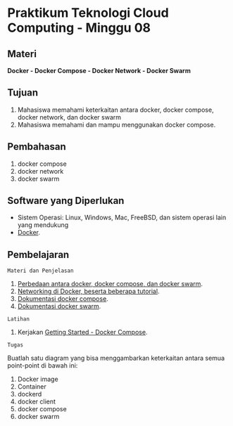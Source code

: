 # Praktikum Teknologi Cloud Computing - Minggu 08 

## Materi

**Docker - Docker Compose - Docker Network - Docker Swarm**

## Tujuan

1.  Mahasiswa memahami keterkaitan antara docker, docker compose, docker network, dan docker swarm
2.  Mahasiswa memahami dan mampu menggunakan docker compose.

## Pembahasan

1.  docker compose
2.  docker network
3.  docker swarm

## Software yang Diperlukan

* Sistem Operasi: Linux, Windows, Mac, FreeBSD, dan sistem operasi lain yang mendukung 
* [Docker](https://docs.docker.com/get-docker/).

## Pembelajaran

```
Materi dan Penjelasan
```

1.  [Perbedaan antara docker, docker compose, dan docker swarm](https://www.quora.com/Whats-the-difference-between-Docker-Swarm-Docker-Compose-and-Docker-Networks).
2.  [Networking di Docker, beserta beberapa tutorial](https://docs.docker.com/network/).
3.  [Dokumentasi docker compose](https://docs.docker.com/compose/).
4.  [Dokumentasi docker swarm](https://docs.docker.com/engine/swarm/).

```
Latihan
```

1.  Kerjakan [Getting Started - Docker Compose](https://docs.docker.com/compose/gettingstarted/).

```
Tugas
```

Buatlah satu diagram yang bisa menggambarkan keterkaitan antara semua point-point di bawah ini:

1.  Docker image
2.  Container
3.  dockerd
4.  docker client
5.  docker compose
6.  docker swarm

